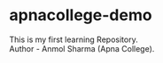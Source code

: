 # apnacollege-demo
This is my first learning Repository.
<br>
Author - Anmol Sharma (Apna College).
